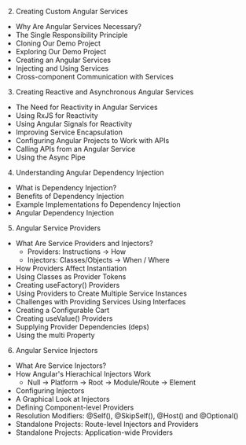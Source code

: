 2. Creating Custom Angular Services
  - Why Are Angular Services Necessary?
  - The Single Responsibility Principle
  - Cloning Our Demo Project
  - Exploring Our Demo Project
  - Creating an Angular Services
  - Injecting and Using Services
  - Cross-component Communication with Services
3. Creating Reactive and Asynchronous Angular Services
  - The Need for Reactivity in Angular Services
  - Using RxJS for Reactivity
  - Using Angular Signals for Reactivity
  - Improving Service Encapsulation
  - Configuring Angular Projects to Work with APIs
  - Calling APIs from an Angular Service
  - Using the Async Pipe
4. Understanding Angular Dependency Injection
  - What is Dependency Injection? 
  - Benefits of Dependency Injection
  - Example Implementations fo Dependency Injection
  - Angular Dependency Injection
5. Angular Service Providers
  - What Are Service Providers and Injectors?
    - Providers: Instructions -> How
    - Injectors: Classes/Objects -> When / Where
  - How Providers Affect Instantiation
  - Using Classes as Provider Tokens
  - Creating useFactory() Providers
  - Using Providers to Create Multiple Service Instances
  - Challenges with Providing Services Using Interfaces
  - Creating a Configurable Cart
  - Creating useValue() Providers
  - Supplying Provider Dependencies (deps)
  - Using the multi Property
6. Angular Service Injectors
  - What Are Service Injectors?
  - How Angular's Hierachical Injectors Work
    - Null -> Platform -> Root -> Module/Route -> Element
  - Configuring Injectors
  - A Graphical Look at Injectors
  - Defining Component-level Providers
  - Resolution Modifiers: @Self(), @SkipSelf(), @Host() and @Optional()
  - Standalone Projects: Route-level Injectors and Providers
  - Standalone Projects: Application-wide Providers
